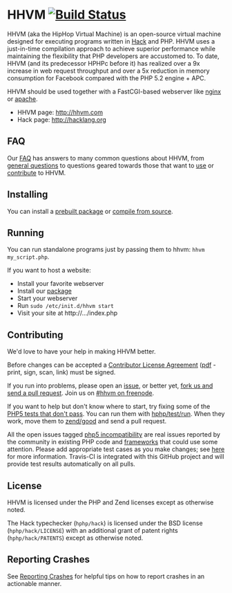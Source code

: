 # HHVM [![Build Status](https://travis-ci.org/facebook/hhvm.svg?branch=master)](https://travis-ci.org/facebook/hhvm)

HHVM (aka the HipHop Virtual Machine) is an open-source virtual machine designed for executing programs written in [Hack](http://hacklang.org) and PHP. HHVM uses a just-in-time compilation approach to achieve superior performance while maintaining the flexibility that PHP developers are accustomed to. To date, HHVM (and its predecessor HPHPc before it) has realized over a 9x increase in web request throughput and over a 5x reduction in memory consumption for Facebook compared with the PHP 5.2 engine + APC.

HHVM should be used together with a FastCGI-based webserver like [nginx](https://github.com/facebook/hhvm/wiki/FastCGI#making-it-work-with-nginx) or [apache](https://github.com/facebook/hhvm/wiki/FastCGI#making-it-work-with-apache).

* HHVM page: http://hhvm.com
* Hack page: http://hacklang.org

## FAQ

Our [FAQ](https://github.com/facebook/hhvm/wiki/FAQ) has answers to many common questions about HHVM, from [general questions](https://github.com/facebook/hhvm/wiki/FAQ#general) to questions geared towards those that want to [use](https://github.com/facebook/hhvm/wiki/FAQ#users) or [contribute](https://github.com/facebook/hhvm/wiki/FAQ#contributors) to HHVM.


## Installing

You can install a [prebuilt package](https://github.com/facebook/hhvm/wiki/Prebuilt%20Packages%20for%20HHVM) or [compile from source](https://github.com/facebook/hhvm/wiki/Building%20and%20Installing%20HHVM).


## Running

You can run standalone programs just by passing them to hhvm: `hhvm my_script.php`.

If you want to host a website: 
* Install your favorite webserver
* Install our [package](https://github.com/facebook/hhvm/wiki#installing-pre-built-packages-for-hhvm)
* Start your webserver
* Run `sudo /etc/init.d/hhvm start`
* Visit your site at http://.../index.php

## Contributing

We'd love to have your help in making HHVM better.

Before changes can be accepted a [Contributor License Agreement](http://code.facebook.com/cla) ([pdf](https://github.com/facebook/hhvm/raw/master/hphp/doc/FB_Individual_CLA.pdf) - print, sign, scan, link) must be signed.

If you run into problems, please open an [issue](http://github.com/facebook/hhvm/issues), or better yet, [fork us and send a pull request](https://github.com/facebook/hhvm/pulls). Join us on [#hhvm on freenode](http://webchat.freenode.net/?channels=hhvm).

If you want to help but don't know where to start, try fixing some of the [PHP5 tests that don't pass](hphp/test/zend/bad). You can run them with [hphp/test/run](hphp/test/run). When they work, move them to [zend/good](hphp/test/zend/good) and send a pull request.

All the open issues tagged [php5 incompatibility](https://github.com/facebook/hhvm/issues?labels=php5+incompatibility&page=1&state=open) are real issues reported by the community in existing PHP code and [frameworks](https://github.com/facebook/hhvm/wiki/OSS-PHP-Frameworks-Unit-Testing:-General) that could use some attention. Please add appropriate test cases as you make changes; see [here](hphp/test) for more information. Travis-CI is integrated with this GitHub project and will provide test results automatically on all pulls.


## License

HHVM is licensed under the PHP and Zend licenses except as otherwise noted.

The Hack typechecker (`hphp/hack`) is licensed under the BSD license (`hphp/hack/LICENSE`) with an additional grant of patent rights (`hphp/hack/PATENTS`) except as otherwise noted.

## Reporting Crashes

See [Reporting Crashes](https://github.com/facebook/hhvm/wiki/Reporting-Crashes) for helpful tips on how to report crashes in an actionable manner.
